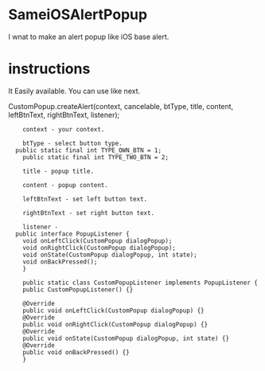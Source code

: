 # SameiOSAlertPopup

I wnat to make an alert popup like iOS base alert.

# instructions
It Easily available.
You can use like next.

CustomPopup.createAlert(context, cancelable, btType, title, content, leftBtnText, rightBtnText, listener);

		context - your context.
		
		btType - select button type.
  	  public static final int TYPE_OWN_BTN = 1;
	    public static final int TYPE_TWO_BTN = 2;
	    
		title - popup title.
		
		content - popup content.
		
		leftBtnText - set left button text.
		
		rightBtnText - set right button text.
		
		listener - 
      public interface PopupListener {
      	void onLeftClick(CustomPopup dialogPopup);
      	void onRightClick(CustomPopup dialogPopup);
      	void onState(CustomPopup dialogPopup, int state);
      	void onBackPressed();
    	}
    
    	public static class CustomPopupListener implements PopupListener {
      	public CustomPopupListener() {}
      
      	@Override
      	public void onLeftClick(CustomPopup dialogPopup) {}
      	@Override
      	public void onRightClick(CustomPopup dialogPopup) {}
      	@Override
      	public void onState(CustomPopup dialogPopup, int state) {}
      	@Override
      	public void onBackPressed() {}
    	}
